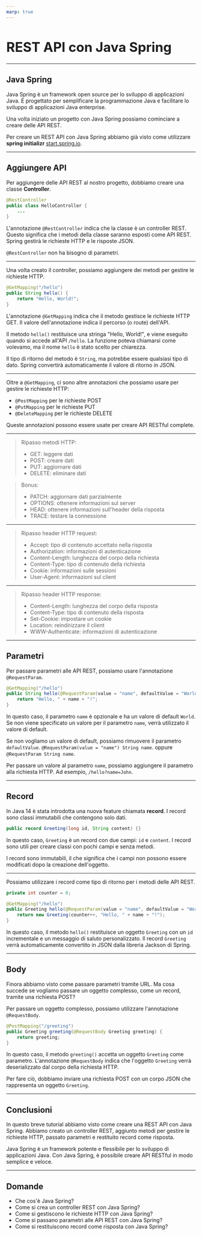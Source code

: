 ```yaml
---
marp: true
---
```


<style>
:root {
  font-family: 'SF Pro Text', serif !important;
}

code {
   font-family:  "Fantasque Sans Mono", monospace !important;
}

h1 {
  font-size: 2.5em !important;
  color: #1E1E1E !important;
}

section{
  justify-content: flex-start;
}

img[alt~="right"] {
  display: block;
  margin: 0 0;
  float: right;
}

img[alt~="center"] {
  display: block;
  margin: 0 auto;
}
</style>

# REST API con Java Spring

---

## Java Spring

Java Spring è un framework open source per lo sviluppo di applicazioni Java. È progettato per semplificare la programmazione Java e facilitare lo sviluppo di applicazioni Java enterprise.

Una volta iniziato un progetto con Java Spring possiamo cominciare a creare delle API REST.

Per creare un REST API con Java Spring abbiamo già visto come utilizzare **spring initializr** [start.spring.io](https://start.spring.io).

---

## Aggiungere API

Per aggiungere delle API REST al nostro progetto, dobbiamo creare una classe **Controller**.

```java
@RestController
public class HelloController {
    ...
}
```

L'annotazione `@RestController` indica che la classe è un controller REST. Questo significa che i metodi della classe saranno esposti come API REST. Spring gestirà le richieste HTTP e le risposte JSON.

`@RestController` non ha bisogno di parametri. 

---

Una volta creato il controller, possiamo aggiungere dei metodi per gestire le richieste HTTP.

```java
@GetMapping("/hello")
public String hello() {
    return "Hello, World!";
}
```

L'annotazione `@GetMapping` indica che il metodo gestisce le richieste HTTP GET. Il valore dell'annotazione indica il percorso (o route) dell'API.

Il metodo `hello()` restituisce una stringa "Hello, World!", e viene eseguito quando si accede all'API `/hello`. La funzione poteva chiamarsi come volevamo, ma il nome `hello` è stato scelto per chiarezza.

Il tipo di ritorno del metodo è `String`, ma potrebbe essere qualsiasi tipo di dato. Spring convertirà automaticamente il valore di ritorno in JSON.

---

Oltre a `@GetMapping`, ci sono altre annotazioni che possiamo usare per gestire le richieste HTTP:

- `@PostMapping` per le richieste POST
- `@PutMapping` per le richieste PUT
- `@DeleteMapping` per le richieste DELETE

Queste annotazioni possono essere usate per creare API RESTful complete.

---

> Ripasso metodi HTTP:
> - GET: leggere dati
> - POST: creare dati
> - PUT: aggiornare dati
> - DELETE: eliminare dati

> Bonus:
> - PATCH: aggiornare dati parzialmente
> - OPTIONS: ottenere informazioni sul server
> - HEAD: ottenere informazioni sull'header della risposta
> - TRACE: testare la connessione

---
> Ripasso header HTTP request:
> - Accept: tipo di contenuto accettato nella risposta
> - Authorization: informazioni di autenticazione
> - Content-Length: lunghezza del corpo della richiesta
> - Content-Type: tipo di contenuto della richiesta
> - Cookie: informazioni sulle sessioni
> - User-Agent: informazioni sul client

---

> Ripasso header HTTP response:
> - Content-Length: lunghezza del corpo della risposta
> - Content-Type: tipo di contenuto della risposta
> - Set-Cookie: impostare un cookie
> - Location: reindirizzare il client
> - WWW-Authenticate: informazioni di autenticazione

---

## Parametri

Per passare parametri alle API REST, possiamo usare l'annotazione `@RequestParam`.

```java
@GetMapping("/hello")
public String hello(@RequestParam(value = "name", defaultValue = "World") String name) {
    return "Hello, " + name + "!";
}
```

In questo caso, il parametro `name` è opzionale e ha un valore di default `World`. Se non viene specificato un valore per il parametro `name`, verrà utilizzato il valore di default.

Se non vogliamo un valore di default, possiamo rimuovere il parametro `defaultValue`. `@RequestParam(value = "name") String name`. oppure `@RequestParam String name`.

Per passare un valore al parametro `name`, possiamo aggiungere il parametro alla richiesta HTTP. Ad esempio, `/hello?name=John`.

---

## Record

In Java 14 è stata introdotta una nuova feature chiamata **record**. I record sono classi immutabili che contengono solo dati.

```java
public record Greeting(long id, String content) {}
```

In questo caso, `Greeting` è un record con due campi: `id` e `content`. I record sono utili per creare classi con pochi campi e senza metodi.

I record sono immutabili, il che significa che i campi non possono essere modificati dopo la creazione dell'oggetto.

---

Possiamo utilizzare i record come tipo di ritorno per i metodi delle API REST.

```java
private int counter = 0;

@GetMapping("/hello")
public Greeting hello(@RequestParam(value = "name", defaultValue = "World") String name) {
    return new Greeting(counter++, "Hello, " + name + "!");
}
```

In questo caso, il metodo `hello()` restituisce un oggetto `Greeting` con un `id` incrementale e un messaggio di saluto personalizzato. Il record `Greeting` verrà automaticamente convertito in JSON dalla libreria Jackson di Spring.

---

## Body

Finora abbiamo visto come passare parametri tramite URL. Ma cosa succede se vogliamo passare un oggetto complesso, come un record, tramite una richiesta POST?

Per passare un oggetto complesso, possiamo utilizzare l'annotazione `@RequestBody`.

```java
@PostMapping("/greeting")
public Greeting greeting(@RequestBody Greeting greeting) {
    return greeting;
}
```

In questo caso, il metodo `greeting()` accetta un oggetto `Greeting` come parametro. L'annotazione `@RequestBody` indica che l'oggetto `Greeting` verrà deserializzato dal corpo della richiesta HTTP.

Per fare ciò, dobbiamo inviare una richiesta POST con un corpo JSON che rappresenta un oggetto `Greeting`.

---

## Conclusioni

In questo breve tutorial abbiamo visto come creare una REST API con Java Spring. Abbiamo creato un controller REST, aggiunto metodi per gestire le richieste HTTP, passato parametri e restituito record come risposta.

Java Spring è un framework potente e flessibile per lo sviluppo di applicazioni Java. Con Java Spring, è possibile creare API RESTful in modo semplice e veloce.

---

## Domande

- Che cos'è Java Spring?
- Come si crea un controller REST con Java Spring?
- Come si gestiscono le richieste HTTP con Java Spring?
- Come si passano parametri alle API REST con Java Spring?
- Come si restituiscono record come risposta con Java Spring?


